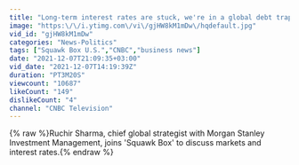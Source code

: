 ```yaml
---
title: "Long-term interest rates are stuck, we're in a global debt trap: Morgan Stanley's Sharma"
image: "https:\/\/i.ytimg.com\/vi\/gjHW8kM1mDw\/hqdefault.jpg"
vid_id: "gjHW8kM1mDw"
categories: "News-Politics"
tags: ["Squawk Box U.S.","CNBC","business news"]
date: "2021-12-07T21:09:35+03:00"
vid_date: "2021-12-07T14:19:39Z"
duration: "PT3M20S"
viewcount: "10687"
likeCount: "149"
dislikeCount: "4"
channel: "CNBC Television"
---
```

{% raw %}Ruchir Sharma, chief global strategist with Morgan Stanley Investment Management, joins 'Squawk Box' to discuss markets and interest rates.{% endraw %}

